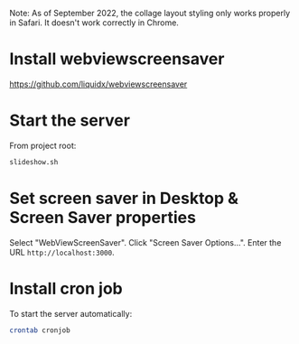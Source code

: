 Note: As of September 2022, the collage layout styling only works properly in Safari. It doesn't work correctly in Chrome.

# Install webviewscreensaver

https://github.com/liquidx/webviewscreensaver

# Start the server

From project root:

```sh
slideshow.sh
```

# Set screen saver in Desktop & Screen Saver properties

Select "WebViewScreenSaver".
Click "Screen Saver Options…".
Enter the URL `http://localhost:3000`.

# Install cron job

To start the server automatically:

```sh
crontab cronjob
```
